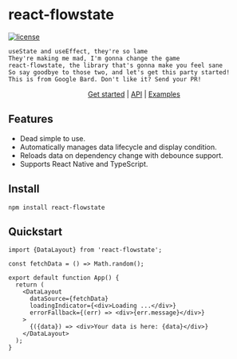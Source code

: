 # react-flowstate

[![license](https://badgen.now.sh/badge/license/MIT)](./LICENSE)

```
useState and useEffect, they're so lame
They're making me mad, I'm gonna change the game
react-flowstate, the library that's gonna make you feel sane
So say goodbye to those two, and let's get this party started!
This is from Google Bard. Don't like it? Send your PR!
```

<p align="center">
  <a href="https://react-flowstate.github.io/docs/get-started">Get started</a> | 
  <a href="https://react-flowstate.github.io/docs/api-reference">API</a> |
  <a href="https://github.com/dayoneteams/react-flowstate/tree/main/examples">Examples</a>
</p>

## Features

- Dead simple to use.
- Automatically manages data lifecycle and display condition.
- Reloads data on dependency change with debounce support.
- Supports React Native and TypeScript.

## Install

```
npm install react-flowstate
```

## Quickstart

```tsx
import {DataLayout} from 'react-flowstate';

const fetchData = () => Math.random();

export default function App() {
  return (
    <DataLayout
      dataSource={fetchData}
      loadingIndicator={<div>Loading ...</div>}
      errorFallback={(err) => <div>{err.message}</div>}
    >
      {({data}) => <div>Your data is here: {data}</div>}
    </DataLayout>
  );
}
```
